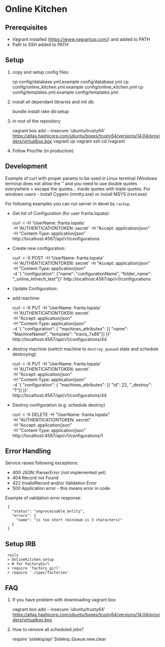 Online Kitchen
==============

Prerequisites
-------------
* Vagrant installed (https://www.vagrantup.com/) and added to PATH
* Path to SSH added to PATH

Setup
-----

 1. copy and setup config files:

     cp config/database.yml.example config/database.yml
     cp config/online_kitchen.yml.example config/online_kitchen.yml
     cp config/templates.yml.example config/templates.yml

 2. install all dependant libraries and init db:

     bundle install
     rake db:setup

  3. in root of the repository

     vagrant box add --insecure 'ubuntu/trusty64' https://atlas.hashicorp.com/ubuntu/boxes/trusty64/versions/14.04/providers/virtualbox.box
     vagrant up
     vagrant ssh
     cd /vagrant

  4. Follow Procfile (in production)


Development
-----------

Example of curl with proper params to be used in Linux terminal
(Windows terminal does not allow the '' and you need to use double quotes
everywhere + escape the quotes... inside quotes with triple quotes.
For windows users - install Cygwin (mintty.exe) or install MSYS
(rxvt.exe):

For following examples you can run server in devel by `rackup`.

* Get list of Configuration (for user franta.lopata):

     curl -i -H 'UserName: franta.lopata' \
       -H 'AUTHENTICATIONTOKEN: secret' -H "Accept: application/json" \
       -H  "Content-Type: application/json" \
       http://localhost:4567/api/v1/configurations

* Create new configuration:

     curl -i -X POST -H 'UserName: franta.lopata' \
       -H 'AUTHENTICATIONTOKEN: secret' -H "Accept: application/json" \
       -H "Content-Type: application/json" \
       -d '{ "configuration": {"name": "configurationName", "folder_name": "_online_kitnech_test"}}'
       http://localhost:4567/api/v1/configurations

* Update Configuration:

 * add machine:

     curl -i -X PUT -H 'UserName: franta.lopata' \
       -H 'AUTHENTICATIONTOKEN: secret' \
       -H "Accept: application/json" \
       -H "Content-Type: application/json" \
       -d '{ "configuration": { "machines_attributes": [{ "name": "MachineName1", "template": "travis_7x86"}] }}' \
       http://localhost:4567/api/v1/configurations/44

 * destroy machine (switch machine to `destroy_queued` state and schedule destroying):

     curl -i -X PUT -H 'UserName: franta.lopata' \
       -H 'AUTHENTICATIONTOKEN: secret' \
       -H "Accept: application/json" \
       -H "Content-Type: application/json" \
       -d '{ "configuration": { "machines_attributes": [{ "id": 22, "_destroy": "1"}] }}' \
       http://localhost:4567/api/v1/configurations/44


* Destroy configuration (e.g. schedule destroy)

     curl -i -X DELETE -H "UserName: franta.lopata" \
       -H "AUTHENTICATIONTOKEN: secret" \
       -H "Accept: application/json" \
       -H "Content-Type: application/json" \
       http://localhost:4567/api/v1/configurations/1


Error Handling
--------------

Service raises following exceptions:
* 400 JSON::ParserError (not implemented yet)
* 404 Record not Found
* 422 InvalidRecord and/or Validation Error
* 500 Application error - this means error in code

Example of validation error response:

     {
       "status": "unprocessable_entity",
       "errors": {
         "name": "is too short (minimum is 3 characters)"
       }
     }

Setup IRB
---------

     rails
     > OnlineKitchen.setup
     > # for FactoryGirl
     > require 'factory_girl'
     > require './spec/factories'


FAQ
---
1. If you have problem with downloading vagrant box

     vagrant box add --insecure 'ubuntu/trusty64' https://atlas.hashicorp.com/ubuntu/boxes/trusty64/versions/14.04/providers/virtualbox.box

2. How to remove all scheduled jobs?

     require 'sidekiq/api'
     Sidekiq::Queue.new.clear
